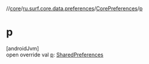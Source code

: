 //[core](../../../index.md)/[ru.surf.core.data.preferences](../index.md)/[CorePreferences](index.md)/[p](p.md)

# p

[androidJvm]\
open override val [p](p.md): [SharedPreferences](https://developer.android.com/reference/kotlin/android/content/SharedPreferences.html)
